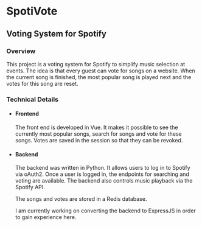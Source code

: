 # SpotiVote

## Voting System for Spotify

### Overview

This project is a voting system for Spotify to simplify music selection at events. The idea is that every guest can vote for songs on a website. When the current song is finished, the most popular song is played next and the votes for this song are reset.

### Technical Details

- #### Frontend

  The front end is developed in Vue. It makes it possible to see the currently most popular songs, search for songs and vote for these songs. Votes are saved in the session so that they can be revoked.

- #### Backend

  The backend was written in Python. It allows users to log in to Spotify via oAuth2. Once a user is logged in, the endpoints for searching and voting are available. The backend also controls music playback via the Spotify API.

  The songs and votes are stored in a Redis database.

  I am currently working on converting the backend to ExpressJS in order to gain experience here.
